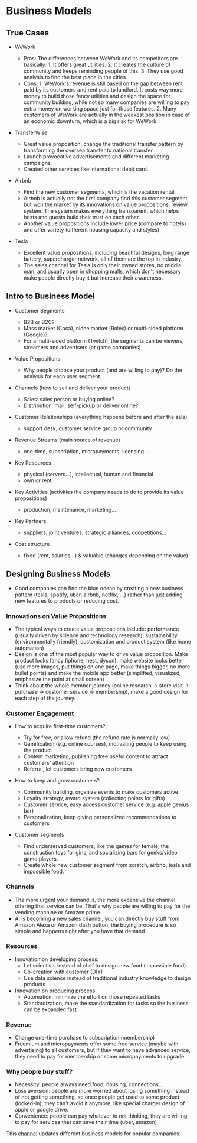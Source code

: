 # Business Models

## True Cases
* WeWork
  * Pros: The differences between WeWork and its competitors are basically: 1. It offers great utilities. 2. It creates the culture of community and keeps reminding people of this. 3. They use good analysis to find the best place in the cities.
  * Cons: 1. WeWork's revenue is still based on the gap between rent paid by its customers and rent paid to landlord. It costs way more money to build those fancy utilities and design the space for community building, while not so many companies are willing to pay extra money on working space just for those features. 2. Many customers of WeWork are actually in the weakest position in case of an economic downturn, which is a big risk for WeWork.

* TransferWise
  * Great value proposition, change the traditional transfer pattern by transforming the oversea transfer to national transfer.
  * Launch provocative advertisements and different marketing campaigns.
  * Created other services like international debit card.

* Airbnb
  * Find the new customer segments, which is the vacation rental.
  * Airbnb is actually not the first company find this customer segment, but won the market by its innovations on value propositions: review system. The system makes everything transparent, which helps hosts and guests build their trust on each other.
  * Another value propositions include lower price (compare to hotels) and offer variety (different housing capacity and styles)

* Tesla
  * Excellent value propositions, including beautiful designs, long range battery, supercharger network, all of them are the top in industry.
  * The sales channel for Tesla is only their owned stores, no middle man, and usually open in shopping malls, which don't necessary make people directly buy it but increase their awareness.


## Intro to Business Model
* Customer Segments
  * B2B or B2C?
  * Mass market (Coca), niche market (Rolex) or multi-sided platform (Google)?
  * For a multi-sided platform (Twitch), the segments can be viewers, streamers and advertisers (or game companies)

* Value Propositions
  * Why people choose your product (and are willing to pay)? Do the analysis for each user segment.

* Channels (how to sell and deliver your product)
  * Sales: sales person or buying online?
  * Distribution: mail, self-pickup or deliver online?

* Customer Relationships (everything happens before and after the sale)
  * support desk, customer service group or community

* Revenue Streams (main source of revenue)
  * one-time, subscription, micropayments, licensing...

* Key Resources
  * physical (servers...), intellectual, human and financial
  * own or rent

* Key Activities (activities the company needs to do to provide its value propositions)
  * production, maintenance, marketing...

* Key Partners
  * suppliers, joint ventures, strategic alliances, coopetitions...

* Cost structure
  * fixed (rent, salaries...) & valuable (changes depending on the value)

## Designing Business Models
* Good companies can find the blue ocean by creating a new business pattern (tesla, spotify, uber, airbnb, netflix, ...) rather than just adding new features to products or reducing cost.

### Innovations on Value Propositions
* The typical ways to create value propositions include: performance (usually driven by science and technology research), sustainability (environmentally friendly), customization and product system (like home automation)
* Design is one of the most popular way to drive value proposition. Make product looks fancy (iphone, nest, dyson), make website looks better (use more images, put things on one page, make things bigger, no more bullet points) and make the mobile app better (simplified, visualized, emphasize the point at small screen)
* Think about the whole member journey (online research -> store visit -> purchase -> customer service -> membership), make a good design for each step of the journey.

### Customer Engagement
* How to acquire first-time customers?
  * Try for free, or allow refund (the refund rate is normally low)
  * Gamification (e.g. online courses), motivating people to keep using the product
  * Content marketing, publishing free useful content to attract customers' attention
  * Referral, let customers bring new customers

* How to keep and grow customers?
  * Community building, organize events to make customers active
  * Loyalty strategy, award system (collecting points for gifts)
  * Customer service, easy access customer service (e.g. apple genius bar)
  * Personalization, keep giving personalized recommendations to customers

* Customer segments
  * Find underserved customers, like the games for female, the construction toys for girls, and socializing bars for geeks/video game players.
  * Create whole new customer segment from scratch, airbnb, tesla and impossible food.

### Channels
* The more urgent your demand is, the more expensive the channel offering that service can be. That's why people are willing to pay for the vending machine or Amazon prime.
* AI is becoming a new sales channel, you can directly buy stuff from Amazon Alexa or Amazon dash button, the buying procedure is so simple and happens right after you have that demand.

### Resources
* Innovation on developing process:
  * Let scientists instead of chef to design new food (impossible food)
  * Co-creation with customer (DIY)
  * Use data science instead of traditional industry knowledge to design products
* Innovation on producing process:
  * Automation, minimize the effort on those repeated tasks
  * Standardization, make the standardization for tasks so the business can be expanded fast

### Revenue
* Change one-time purchase to subscription (membership)
* Freemium and micropayments offer some free service (maybe with advertising) to all customers, but if they want to have advanced service, they need to pay for membership or some micropayments to upgrade.

### Why people buy stuff?
* Necessity: people always need food, housing, connections...
* Loss aversion: people are more worried about losing something instead of not getting something, so once people get used to some product (locked-in), they can't avoid it anymore, like special charger design of apple or google drive.
* Convenience: people can pay whatever to not thinking, they are willing to pay for services that can save their time (uber, amazon)


This [channel](https://www.youtube.com/channel/UCLkq3HC2y2NPpyQzaeR9slA/videos) updates different business models for popular companies.
